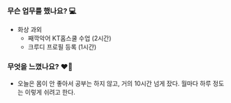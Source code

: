 ### 무슨 업무를 했나요? 💻
- 화상 과외
    - 째깍악어 KT홈스쿨 수업 (2시간)
    - 크루디 프로필 등록 (1시간)

### 무엇을 느꼈나요? ❤️‍🔥
- 오늘은 몸이 안 좋아서 공부는 하지 않고, 거의 10시간 넘게 잤다. 월마다 하루 정도는 이렇게 쉬려고 한다.